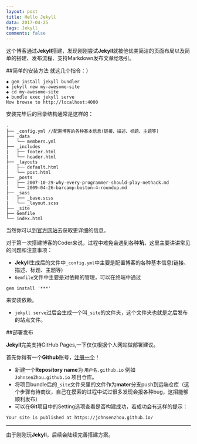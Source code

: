 ```yaml
---
layout: post
title: Hello Jekyll
data: 2017-04-25
tags: Jekyll
comments: false
---
```


这个博客通过**Jekyll**搭建，发现刚刚尝试**Jekyll**就被他优美简洁的页面布局以及简单的搭建、发布流程、支持Markdown发布文章给吸引。

##简单的安装方法
就这几个指令：）

```
◆ gem install jekyll bundler
◆ jekyll new my-awesome-site
◆ cd my-awesome-site
◆ bundle exec jekyll serve
Now browse to http://localhost:4000
```

安装完毕后的目录结构通常是这样的：

```
.
├── _config.yml //配置博客的各种基本信息(链接、描述、标题、主题等)
├── _data
|   └── members.yml
├── _includes
|   ├── footer.html
|   └── header.html
├── _layouts
|   ├── default.html
|   └── post.html
├── _posts
|   ├── 2007-10-29-why-every-programmer-should-play-nethack.md
|   └── 2009-04-26-barcamp-boston-4-roundup.md
├── _sass
|   ├── _base.scss
|   └── _layout.scss
├── _site
├── Gemfile
└── index.html
```

当然你可以到[官方网站](http://jekyllrb.com/)去获取更详细的信息。

对于第一次搭建博客的Coder来说，过程中难免会遇到各种**坑**，这里主要讲讲常见的问题和注意事项：

* **Jekyll**生成后的文件中`_config.yml`中主要是配置博客的各种基本信息(链接、描述、标题、主题等)
* `Gemfile`文件中主要是对依赖的管理，可以在终端中通过
```
gem install '***'
```
来安装依赖。
* `jekyll serve`过后会生成一个叫`_site`的文件夹，这个文件夹也就是之后发布的站点文件。

##部署发布

**Jekyll**完美支持GitHub Pages,一下仅仅根据个人网站做部署建议。

首先你得有一个**Github**账号，[注册一个](https://github.com/)！

* 新建一个**Repository name**为 `用户名.github.io` 例如 `JohnsenZhou.github.io` 项目仓库。
* 将项目bundle后的`_site`文件夹里的文件作为**mater**分支push到远端仓库（这个步骤有待商议，自己在摸索的过程中试过很多发现会报各种bug，这招能够顺利发布）
* 可以在**Git**项目中的Setting选项查看是否构建成功，若成功会有这样的提示：
```
Your site is published at https://johnsenzhou.github.io/
```

****
由于刚刚玩**Jekyll**，后续会陆续完善搭建方案。